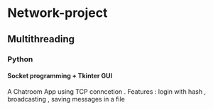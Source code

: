 # Network-project
## Multithreading
### Python
#### Socket programming + Tkinter GUI
A Chatroom App using TCP conncetion .
Features : login with hash , broadcasting , saving messages in a file
